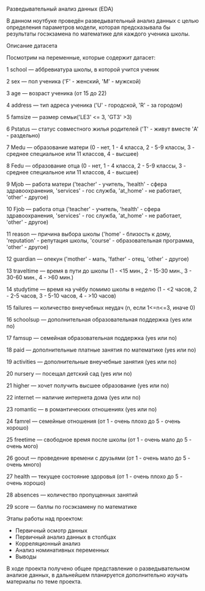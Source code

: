 Разведывательный анализ данных (EDA)

В данном ноутбуке проведён разведывательный анализ данных с целью определения параметров модели, которая предсказывала бы результаты госэкзамена по математике для каждого ученика школы.

Описание датасета

Посмотрим на переменные, которые содержит датасет:

1 school — аббревиатура школы, в которой учится ученик

2 sex — пол ученика ('F' - женский, 'M' - мужской)

3 age — возраст ученика (от 15 до 22)

4 address — тип адреса ученика ('U' - городской, 'R' - за городом)

5 famsize — размер семьи('LE3' <= 3, 'GT3' >3)

6 Pstatus — статус совместного жилья родителей ('T' - живут вместе 'A' - раздельно)

7 Medu — образование матери (0 - нет, 1 - 4 класса, 2 - 5-9 классы, 3 - среднее специальное или 11 классов, 4 - высшее)

8 Fedu — образование отца (0 - нет, 1 - 4 класса, 2 - 5-9 классы, 3 - среднее специальное или 11 классов, 4 - высшее)

9 Mjob — работа матери ('teacher' - учитель, 'health' - сфера здравоохранения, 'services' - гос служба, 'at_home' - не работает, 'other' - другое)

10 Fjob — работа отца ('teacher' - учитель, 'health' - сфера здравоохранения, 'services' - гос служба, 'at_home' - не работает, 'other' - другое)

11 reason — причина выбора школы ('home' - близость к дому, 'reputation' - репутация школы, 'course' - образовательная программа, 'other' - другое)

12 guardian — опекун ('mother' - мать, 'father' - отец, 'other' - другое)

13 traveltime — время в пути до школы (1 - <15 мин., 2 - 15-30 мин., 3 - 30-60 мин., 4 - >60 мин.)

14 studytime — время на учёбу помимо школы в неделю (1 - <2 часов, 2 - 2-5 часов, 3 - 5-10 часов, 4 - >10 часов)

15 failures — количество внеучебных неудач (n, если 1<=n<=3, иначе 0)

16 schoolsup — дополнительная образовательная поддержка (yes или no)

17 famsup — семейная образовательная поддержка (yes или no)

18 paid — дополнительные платные занятия по математике (yes или no)

19 activities — дополнительные внеучебные занятия (yes или no)

20 nursery — посещал детский сад (yes или no)

21 higher — хочет получить высшее образование (yes или no)

22 internet — наличие интернета дома (yes или no)

23 romantic — в романтических отношениях (yes или no)

24 famrel — семейные отношения (от 1 - очень плохо до 5 - очень хорошо)

25 freetime — свободное время после школы (от 1 - очень мало до 5 - очень мого)

26 goout — проведение времени с друзьями (от 1 - очень мало до 5 - очень много)

27 health — текущее состояние здоровья (от 1 - очень плохо до 5 - очень хорошо)

28 absences — количество пропущенных занятий

29 score — баллы по госэкзамену по математике

Этапы работы над проектом:
- Первичный осмотр данных
- Первичный анализ данных в столбцах
- Корреляционный анализ
- Анализ номинативных переменных
- Выводы

В ходе проекта получено общее представление о разведывательном анализе данных, в дальнейшем планируется дополнительно изучать материалы по теме проекта.
